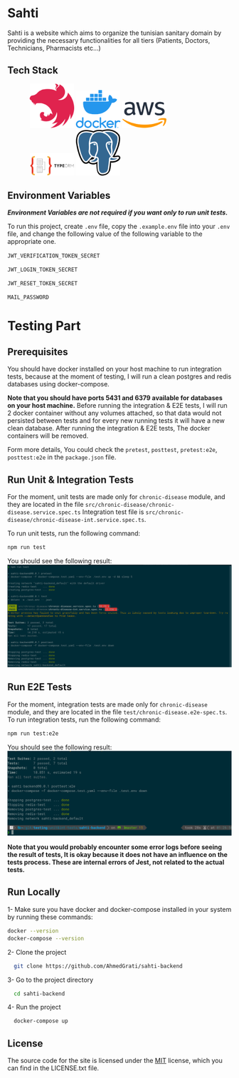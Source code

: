 # Sahti

Sahti is a website which aims to organize the tunisian sanitary domain by providing the necessary functionalities for all tiers (Patients, Doctors, Technicians,
Pharmacists
etc...)

## Tech Stack

<div style="width:80%; margin:0 auto;">
  <img src="./readme_assets/nestjs.svg" width=100>

  <img src="./readme_assets/docker.png" width=100>
  <img src="./readme_assets/aws.png" width=100>
  <img src="./readme_assets/typeorm.png" width=100>
  <img src="./readme_assets/postgres.png" width=100>
</div>

## Environment Variables

**_Environment Variables are not required if you want only to run unit tests._**

To run this project, create `.env` file, copy the `.example.env` file into your `.env` file, and change the following value of the following variable to the appropriate one.

`JWT_VERIFICATION_TOKEN_SECRET`

`JWT_LOGIN_TOKEN_SECRET`

`JWT_RESET_TOKEN_SECRET`

`MAIL_PASSWORD`

# Testing Part

## Prerequisites

You should have docker installed on your host machine to run integration tests, because at the moment of testing, I will run a clean postgres and redis databases using docker-compose.

**Note that you should have ports 5431 and 6379 available for databases on your host machine.**
Before running the integration & E2E tests, I will run 2 docker container without any volumes attached, so that data would not persisted between tests and for every new running tests it will have a new clean database.
After running the integration & E2E tests, The docker containers will be removed.

Form more details, You could check the `pretest`, `posttest`, `pretest:e2e`, `posttest:e2e` in the `package.json` file.

## Run Unit & Integration Tests

For the moment, unit tests are made only for `chronic-disease` module, and they are located in the file `src/chronic-disease/chronic-disease.service.spec.ts`
Integration test file is `src/chronic-disease/chronic-disease-int.service.spec.ts`.

To run unit tests, run the following command:

```bash
npm run test
```

You should see the following result:
<img src="./readme_assets/unit-int-tests.png">

## Run E2E Tests

For the moment, integration tests are made only for `chronic-disease` module, and they are located in the file `test/chronic-disease.e2e-spec.ts`.
To run integration tests, run the following command:

```bash
npm run test:e2e
```

You should see the following result:
<img src="./readme_assets/e2e-tests.png">

**Note that you would probably encounter some error logs before seeing the result of tests, It is okay because it does not have an influence on the tests process. These are internal errors of Jest, not related to the actual tests.**

## Run Locally

1- Make sure you have docker and docker-compose installed in your system by running these commands:

```bash
docker --version
docker-compose --version
```

2- Clone the project

```bash
  git clone https://github.com/AhmedGrati/sahti-backend
```

3- Go to the project directory

```bash
  cd sahti-backend
```

4- Run the project

```bash
  docker-compose up
```

## License

The source code for the site is licensed under the [MIT](https://choosealicense.com/licenses/mit/) license, which you can find in the LICENSE.txt file.
